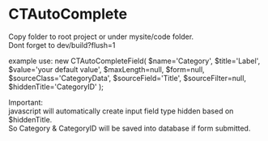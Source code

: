 CTAutoComplete
=========================

Copy folder to root project or under mysite/code folder.<br>
Dont forget to dev/build?flush=1<br>

example use:
new CTAutoCompleteField(
  $name='Category', 
  $title='Label', 
  $value='your default value', 
  $maxLength=null, $form=null, 
  $sourceClass='CategoryData', 
  $sourceField='Title', 
  $sourceFilter=null, 
  $hiddenTitle='CategoryID'
);

Important:<br>
javascript will automatically create input field type hidden based on $hiddenTitle.<br/>
So Category & CategoryID will be saved into database if form submitted.
